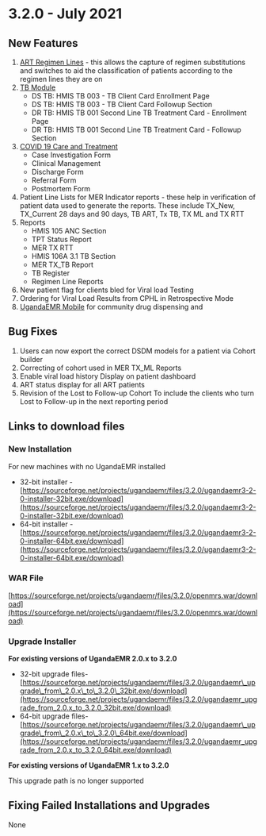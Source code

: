 # 3.2.0 - July 2021 

## New Features

1. [ART Regimen Lines](../program-workflows/art/regimen-lines.md) - this allows the capture of regimen substitutions and switches to aid the classification of patients according to the regimen lines they are on 
2. [TB Module ](../tuberculosis/introduction.md)
   * DS TB: HMIS TB 003 - TB Client Card Enrollment Page
   * DS TB: HMIS TB 003 - TB Client Card Followup Section
   * DR TB: HMIS TB 001 Second Line TB Treatment Card - Enrollment Page
   * DR TB: HMIS TB 001 Second Line TB Treatment Card - Followup Section
3. [COVID 19 Care and Treatment](../covid19/introduction.md) 
   * Case Investigation Form
   * Clinical Management
   * Discharge Form
   * Referral Form
   * Postmortem Form
4. Patient Line  Lists for MER Indicator reports - these help in verification of patient data used to generate the reports. These include TX_New, TX_Current 28 days and 90 days, TB ART, Tx TB, TX ML and TX RTT
5. Reports
   * HMIS 105 ANC Section
   * TPT Status Report
   * MER TX RTT
   * HMIS 106A 3.1 TB Section 
   * MER TX_TB Report
   * TB Register
   * Regimen Line Reports
6. New patient flag for clients bled for Viral load Testing
7. Ordering for Viral Load Results from CPHL in Retrospective Mode 
8. [UgandaEMR Mobile](../ugandaemr_mobile/README.md) for community drug dispensing and
## Bug Fixes 
1. Users can now export the correct DSDM models for a patient via Cohort builder 
2. Correcting of cohort used in MER TX_ML Reports 
3. Enable viral load history Display  on patient dashboard 
4. ART status display for all ART patients
5. Revision of the Lost to Follow-up Cohort To include the clients who turn Lost to Follow-up in the next reporting period

## Links to download files

### New Installation

For new machines with no UgandaEMR installed

* 32-bit installer -[https://sourceforge.net/projects/ugandaemr/files/3.2.0/ugandaemr3-2-0-installer-32bit.exe/download](https://sourceforge.net/projects/ugandaemr/files/3.2.0/ugandaemr3-2-0-installer-32bit.exe/download)
* 64-bit installer -[https://sourceforge.net/projects/ugandaemr/files/3.2.0/ugandaemr3-2-0-installer-64bit.exe/download](https://sourceforge.net/projects/ugandaemr/files/3.2.0/ugandaemr3-2-0-installer-64bit.exe/download)

### WAR File

[https://sourceforge.net/projects/ugandaemr/files/3.2.0/openmrs.war/download](https://sourceforge.net/projects/ugandaemr/files/3.2.0/openmrs.war/download)

### Upgrade Installer

**For existing versions of UgandaEMR 2.0.x to 3.2.0**

* 32-bit upgrade files- [https://sourceforge.net/projects/ugandaemr/files/3.2.0/ugandaemr\_upgrade\_from\_2.0.x\_to\_3.2.0\_32bit.exe/download](https://sourceforge.net/projects/ugandaemr/files/3.2.0/ugandaemr_upgrade_from_2.0.x_to_3.2.0_32bit.exe/download)
* 64-bit upgrade files- [https://sourceforge.net/projects/ugandaemr/files/3.2.0/ugandaemr\_upgrade\_from\_2.0.x\_to\_3.2.0\_64bit.exe/download](https://sourceforge.net/projects/ugandaemr/files/3.2.0/ugandaemr_upgrade_from_2.0.x_to_3.2.0_64bit.exe/download)

**For existing versions of UgandaEMR 1.x to 3.2.0**

This upgrade path is no longer supported 

## Fixing Failed Installations and Upgrades

None